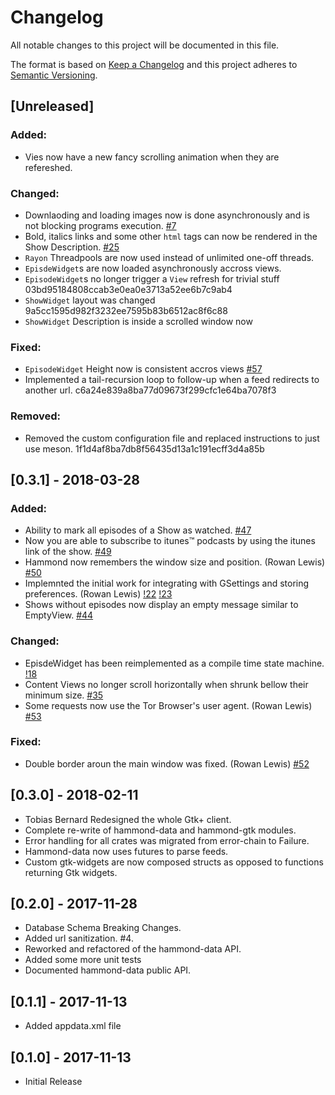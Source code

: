 # Changelog
All notable changes to this project will be documented in this file.

The format is based on [Keep a Changelog](http://keepachangelog.com/en/1.0.0/)
and this project adheres to [Semantic Versioning](http://semver.org/spec/v2.0.0.html).

## [Unreleased]
### Added:
- Vies now have a new fancy scrolling animation when they are refereshed.

### Changed:
- Downlaoding and loading images now is done asynchronously and is not blocking programs execution.
[#7](https://gitlab.gnome.org/World/hammond/issues/7)
- Bold, italics links and some other `html` tags can now be rendered in the Show Description.
[#25](https://gitlab.gnome.org/World/hammond/issues/25)
- `Rayon` Threadpools are now used instead of unlimited one-off threads.
- `EpisdeWidget`s are now loaded asynchronously accross views.
- `EpisodeWidget`s no longer trigger a `View` refresh for trivial stuff 03bd95184808ccab3e0ea0e3713a52ee6b7c9ab4
- `ShowWidget` layout was changed 9a5cc1595d982f3232ee7595b83b6512ac8f6c88
- `ShowWidget` Description is inside a scrolled window now

### Fixed:
- `EpisodeWidget` Height now is consistent accros views [#57](https://gitlab.gnome.org/World/hammond/issues/57)
- Implemented a tail-recursion loop to follow-up when a feed redirects to another url. c6a24e839a8ba77d09673f299cfc1e64ba7078f3

### Removed:
- Removed the custom configuration file and replaced instructions to just use meson. 1f1d4af8ba7db8f56435d13a1c191ecff3d4a85b

## [0.3.1] - 2018-03-28
### Added:
- Ability to mark all episodes of a Show as watched.
[#47](https://gitlab.gnome.org/World/hammond/issues/47)
- Now you are able to subscribe to itunes™ podcasts by using the itunes link of the show.
[#49](https://gitlab.gnome.org/World/hammond/issues/49)
- Hammond now remembers the window size and position. (Rowan Lewis)
[#50](https://gitlab.gnome.org/World/hammond/issues/50)
- Implemnted the initial work for integrating with GSettings and storing preferences. (Rowan Lewis)
[!22](https://gitlab.gnome.org/World/hammond/merge_requests/22) [!23](https://gitlab.gnome.org/World/hammond/merge_requests/23)
- Shows without episodes now display an empty message similar to EmptyView.
[#44](https://gitlab.gnome.org/World/hammond/issues/44)

### Changed:
- EpisdeWidget has been reimplemented as a compile time state machine.
[!18](https://gitlab.gnome.org/World/hammond/merge_requests/18)
- Content Views no longer scroll horizontally when shrunk bellow their minimum size.
[#35](https://gitlab.gnome.org/World/hammond/issues/35)
- Some requests now use the Tor Browser's user agent. (Rowan Lewis)
[#53](https://gitlab.gnome.org/World/hammond/issues/53)

### Fixed:
- Double border aroun the main window was fixed. (Rowan Lewis)
[#52](https://gitlab.gnome.org/World/hammond/issues/52)

## [0.3.0] - 2018-02-11
- Tobias Bernard Redesigned the whole Gtk+ client.
- Complete re-write of hammond-data and hammond-gtk modules.
- Error handling for all crates was migrated from error-chain to Failure.
- Hammond-data now uses futures to parse feeds.
- Custom gtk-widgets are now composed structs as opposed to functions returning Gtk widgets.

## [0.2.0] - 2017-11-28
- Database Schema Breaking Changes.
- Added url sanitization. #4.
- Reworked and refactored of the hammond-data API.
- Added some more unit tests
- Documented hammond-data public API.

## [0.1.1] - 2017-11-13
- Added appdata.xml file

## [0.1.0] - 2017-11-13
- Initial Release